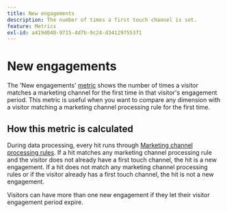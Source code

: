 ```yaml
---
title: New engagements
description: The number of times a first touch channel is set.
feature: Metrics
exl-id: a419d048-9715-4d7b-9c24-d34129755371
---
```

# New engagements

The 'New engagements' [metric](overview.md) shows the number of times a visitor matches a marketing channel for the first time in that visitor's engagement period. This metric is useful when you want to compare any dimension with a visitor matching a marketing channel processing rule for the first time.

## How this metric is calculated

During data processing, every hit runs through [Marketing channel processing rules](/help/admin/tools/manage-rs/edit-settings/marketing-channels/mc-proc-rules.md). If a hit matches any marketing channel processing rule and the visitor does not already have a first touch channel, the hit is a new engagement. If a hit does not match any marketing channel processing rules or if the visitor already has a first touch channel, the hit is not a new engagement.

Visitors can have more than one new engagement if they let their visitor engagement period expire.
